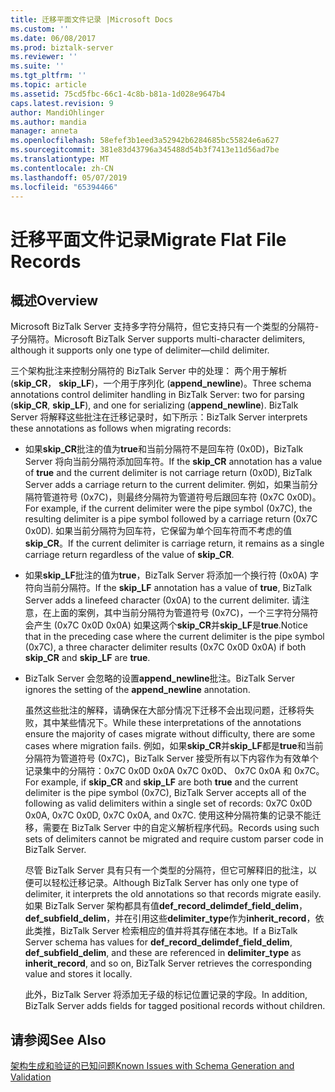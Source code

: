 ```yaml
---
title: 迁移平面文件记录 |Microsoft Docs
ms.custom: ''
ms.date: 06/08/2017
ms.prod: biztalk-server
ms.reviewer: ''
ms.suite: ''
ms.tgt_pltfrm: ''
ms.topic: article
ms.assetid: 75cd5fbc-66c1-4c8b-b81a-1d028e9647b4
caps.latest.revision: 9
author: MandiOhlinger
ms.author: mandia
manager: anneta
ms.openlocfilehash: 58efef3b1eed3a52942b6284685bc55824e6a627
ms.sourcegitcommit: 381e83d43796a345488d54b3f7413e11d56ad7be
ms.translationtype: MT
ms.contentlocale: zh-CN
ms.lasthandoff: 05/07/2019
ms.locfileid: "65394466"
---
```

# <a name="migrate-flat-file-records"></a><span data-ttu-id="226e6-102">迁移平面文件记录</span><span class="sxs-lookup"><span data-stu-id="226e6-102">Migrate Flat File Records</span></span>

## <a name="overview"></a><span data-ttu-id="226e6-103">概述</span><span class="sxs-lookup"><span data-stu-id="226e6-103">Overview</span></span>
<span data-ttu-id="226e6-104">Microsoft BizTalk Server 支持多字符分隔符，但它支持只有一个类型的分隔符-子分隔符。</span><span class="sxs-lookup"><span data-stu-id="226e6-104">Microsoft BizTalk Server supports multi-character delimiters, although it supports only one type of delimiter—child delimiter.</span></span> 
  
 <span data-ttu-id="226e6-105">三个架构批注来控制分隔符的 BizTalk Server 中的处理： 两个用于解析 (**skip_CR**， **skip_LF**)，一个用于序列化 (**append_newline**)。</span><span class="sxs-lookup"><span data-stu-id="226e6-105">Three schema annotations control delimiter handling in BizTalk Server: two for parsing (**skip_CR**, **skip_LF**), and one for serializing (**append_newline**).</span></span> <span data-ttu-id="226e6-106">BizTalk Server 将解释这些批注在迁移记录时，如下所示：</span><span class="sxs-lookup"><span data-stu-id="226e6-106">BizTalk Server interprets these annotations as follows when migrating records:</span></span>  
  
- <span data-ttu-id="226e6-107">如果**skip_CR**批注的值为**true**和当前分隔符不是回车符 (0x0D)，BizTalk Server 将向当前分隔符添加回车符。</span><span class="sxs-lookup"><span data-stu-id="226e6-107">If the **skip_CR** annotation has a value of **true** and the current delimiter is not carriage return (0x0D), BizTalk Server adds a carriage return to the current delimiter.</span></span> <span data-ttu-id="226e6-108">例如，如果当前分隔符管道符号 (0x7C)，则最终分隔符为管道符号后跟回车符 (0x7C 0x0D)。</span><span class="sxs-lookup"><span data-stu-id="226e6-108">For example, if the current delimiter were the pipe symbol (0x7C), the resulting delimiter is a pipe symbol followed by a carriage return (0x7C 0x0D).</span></span> <span data-ttu-id="226e6-109">如果当前分隔符为回车符，它保留为单个回车符而不考虑的值**skip_CR**。</span><span class="sxs-lookup"><span data-stu-id="226e6-109">If the current delimiter is carriage return, it remains as a single carriage return regardless of the value of **skip_CR**.</span></span>  
  
- <span data-ttu-id="226e6-110">如果**skip_LF**批注的值为**true**，BizTalk Server 将添加一个换行符 (0x0A) 字符向当前分隔符。</span><span class="sxs-lookup"><span data-stu-id="226e6-110">If the **skip_LF** annotation has a value of **true**, BizTalk Server adds a linefeed character (0x0A) to the current delimiter.</span></span> <span data-ttu-id="226e6-111">请注意，在上面的案例，其中当前分隔符为管道符号 (0x7C)，一个三字符分隔符会产生 (0x7C 0x0D 0x0A) 如果这两个**skip_CR**并**skip_LF**是**true**.</span><span class="sxs-lookup"><span data-stu-id="226e6-111">Notice that in the preceding case where the current delimiter is the pipe symbol (0x7C), a three character delimiter results (0x7C 0x0D 0x0A) if both **skip_CR** and **skip_LF** are **true**.</span></span>  
  
- <span data-ttu-id="226e6-112">BizTalk Server 会忽略的设置**append_newline**批注。</span><span class="sxs-lookup"><span data-stu-id="226e6-112">BizTalk Server ignores the setting of the **append_newline** annotation.</span></span>  
  
  <span data-ttu-id="226e6-113">虽然这些批注的解释，请确保在大部分情况下迁移不会出现问题，迁移将失败，其中某些情况下。</span><span class="sxs-lookup"><span data-stu-id="226e6-113">While these interpretations of the annotations ensure the majority of cases migrate without difficulty, there are some cases where migration fails.</span></span> <span data-ttu-id="226e6-114">例如，如果**skip_CR**并**skip_LF**都是**true**和当前分隔符为管道符号 (0x7C)，BizTalk Server 接受所有以下内容作为有效单个记录集中的分隔符：0x7C 0x0D 0x0A 0x7C 0x0D、 0x7C 0x0A 和 0x7C。</span><span class="sxs-lookup"><span data-stu-id="226e6-114">For example, if **skip_CR** and **skip_LF** are both **true** and the current delimiter is the pipe symbol (0x7C), BizTalk Server accepts all of the following as valid delimiters within a single set of records: 0x7C 0x0D 0x0A, 0x7C 0x0D, 0x7C 0x0A, and 0x7C.</span></span> <span data-ttu-id="226e6-115">使用这种分隔符集的记录不能迁移，需要在 BizTalk Server 中的自定义解析程序代码。</span><span class="sxs-lookup"><span data-stu-id="226e6-115">Records using such sets of delimiters cannot be migrated and require custom parser code in BizTalk Server.</span></span>  
  
  <span data-ttu-id="226e6-116">尽管 BizTalk Server 具有只有一个类型的分隔符，但它可解释旧的批注，以便可以轻松迁移记录。</span><span class="sxs-lookup"><span data-stu-id="226e6-116">Although BizTalk Server has only one type of delimiter, it interprets the old annotations so that records migrate easily.</span></span> <span data-ttu-id="226e6-117">如果 BizTalk Server 架构都具有值**def_record_delimdef_field_delim**， **def_subfield_delim**，并在引用这些**delimiter_type**作为**inherit_record**，依此类推，BizTalk Server 检索相应的值并将其存储在本地。</span><span class="sxs-lookup"><span data-stu-id="226e6-117">If a BizTalk Server schema has values for **def_record_delimdef_field_delim**, **def_subfield_delim**, and these are referenced in **delimiter_type** as **inherit_record**, and so on, BizTalk Server retrieves the corresponding value and stores it locally.</span></span>  
  
  <span data-ttu-id="226e6-118">此外，BizTalk Server 将添加无子级的标记位置记录的字段。</span><span class="sxs-lookup"><span data-stu-id="226e6-118">In addition, BizTalk Server adds fields for tagged positional records without children.</span></span>  
  
## <a name="see-also"></a><span data-ttu-id="226e6-119">请参阅</span><span class="sxs-lookup"><span data-stu-id="226e6-119">See Also</span></span>  
 [<span data-ttu-id="226e6-120">架构生成和验证的已知问题</span><span class="sxs-lookup"><span data-stu-id="226e6-120">Known Issues with Schema Generation and Validation</span></span>](../core/known-issues-with-schema-generation-and-validation.md)